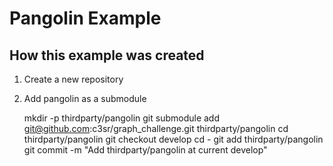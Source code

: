 # Pangolin Example

## How this example was created

1. Create a new repository
2. Add pangolin as a submodule

    mkdir -p thirdparty/pangolin
    git submodule add git@github.com:c3sr/graph_challenge.git thirdparty/pangolin
    cd thirdparty/pangolin
    git checkout develop
    cd -
    git add thirdparty/pangolin
    git commit -m "Add thirdparty/pangolin at current develop"
